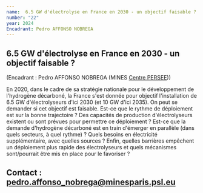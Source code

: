 ```yaml
---
name:  6.5 GW d'électrolyse en France en 2030 - un objectif faisable ?
number: "22"
year: 2024
Encadrant: Pedro AFFONSO NOBREGA
---
```


## 6.5 GW d'électrolyse en France en 2030 - un objectif faisable ?

(Encadrant : Pedro AFFONSO NOBREGA (MINES [Centre PERSEE](https://www.minesparis.psl.eu/recherche/18-centres-de-recherche-5-domaines-disciplinaires/energetiques-et-procedes/le-centre-persee/)))

En 2020, dans le cadre de sa stratégie nationale pour le développement
de l'hydrogène décarboné, la France s'est donnée pour objectif
l'installation de 6.5 GW d'électrolyseurs d'ici 2030 (et 10 GW d'ici
2035). On peut se demander si cet objectif est faisable. Est-ce que le
rythme de déploiement est sur la bonne trajectoire ? Des capacités de
production d'électrolyseurs existent ou sont prévues pour permettre ce
déploiement ? Est-ce que la demande d'hydrogène décarboné est en train
d'émerger en parallèle (dans quels secteurs, à quel rythme) ? Quels
besoins en électricité supplémentaire, avec quelles sources ? Enfin,
quelles barrières empêchent un déploiement plus rapide des
électrolyseurs et quels mécanismes sont/pourrait être mis en place pour
le favoriser ?

## Contact : pedro.affonso_nobrega@minesparis.psl.eu
